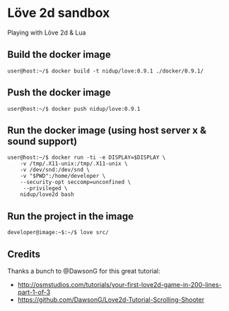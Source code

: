 # Löve 2d sandbox

Playing with Löve 2d & Lua

## Build the docker image

```
user@host:~/$ docker build -t nidup/love:0.9.1 ./docker/0.9.1/
```

## Push the docker image

```
user@host:~/$ docker push nidup/love:0.9.1
```


## Run the docker image (using host server x & sound support)

```
user@host:~/$ docker run -ti -e DISPLAY=$DISPLAY \
    -v /tmp/.X11-unix:/tmp/.X11-unix \
    -v /dev/snd:/dev/snd \
    -v "$PWD":/home/developer \
    --security-opt seccomp=unconfined \
     --privileged \
    nidup/love2d bash
```

## Run the project in the image

```
developer@image:~$:~/$ love src/
```

## Credits

Thanks a bunch to @DawsonG for this great tutorial:
 - http://osmstudios.com/tutorials/your-first-love2d-game-in-200-lines-part-1-of-3
 - https://github.com/DawsonG/Love2d-Tutorial-Scrolling-Shooter
